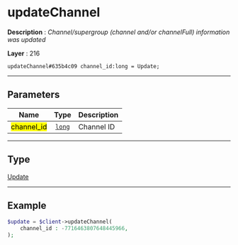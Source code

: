 # updateChannel

**Description** : *Channel/supergroup \(channel and/or channelFull\) information was updated*

**Layer** : 216

```tl
updateChannel#635b4c09 channel_id:long = Update;
```

---

## Parameters

| Name | Type | Description |
| :---: | :---: | :--- |
| <mark>channel_id</mark> | [`long`](type/long) | Channel ID |

---

## Type

[Update](type/Update)

---

## Example

```php
$update = $client->updateChannel(
	channel_id : -7716463807648445966,
);
```